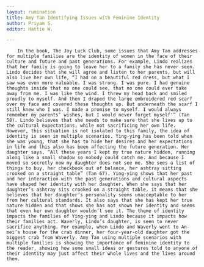 ```yaml
---
layout: rumination
title: Amy Tan Identifying Issues with Feminine Identity
author: Priyam S.
editor: Hattie W.

---
```

    	In the book, The Joy Luck Club, some issues that Amy Tan addresses for multiple families are the identity of women in the face of their culture and future and past generations. For example, Lindo realizes that her family is going to leave her to a family she has never seen. Lindo decides that she will agree and listen to her parents, but will also live her own life, “I had on a beautiful red dress, but what I saw was even more valuable. I was strong. I was pure. I had genuine thoughts inside that no one could see, that no one could ever take away from me. I was like the wind. I threw my head back and smiled proudly to myself. And then I draped the large embroidered red scarf over my face and covered these thoughts up. But underneath the scarf I still knew who I was. I made a promise to myself. I would always remember my parents’ wishes, but I would never forget myself'” (Tan 58). Lindo believes that she needs to make sure that she lives up to the cultural expectations, while not sacrificing her own life. However, this situation is not isolated to this family, the idea of identity is seen in multiple scenarios. Ying-ying has been told when she was young, that she has to hide her desires and her expectations in life and this also has been affecting the future generation. Her daughter says, “All these years I kept my true nature hidden, running along like a small shadow so nobody could catch me. And because I moved so secretly now my daughter does not see me. She sees a list of things to buy, her checkbook out of balance, her ashtray sitting crooked on a straight table” (Tan 67). Ying-ying shows that her past and her interaction with the past generations and cultural aspects have shaped her identity with her daughter. When she says that her daughter’s ashtray sits crooked on a straight table, it means that she believes that her daughter’s personality seems unacceptable to her from her cultural standards. It also says that she has kept her true nature hidden and that shows she has not shown her identity and seems that even her own daughter wouldn’t see it. The theme of identity impacts the families of Ying-ying and Lindo because it impacts how their families act. Waverly, Lindo’s daughter, is seen to never sacrifice anything. For example, when Lindo and Waverly went to An-mei’s house for the crab dinner, her four-year-old daughter got the biggest crab from Waverly. Amy Tan using multiple scenarios with multiple families is showing the importance of feminine identity to the reader, showing how some small ideas or gestures told to anyone of their identity may just affect their whole lives and the lives around them.